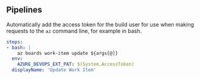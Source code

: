 ## Pipelines
Automatically add the access token for the build user for use when making requests to the `az` command line, for example in bash.
```yaml
steps:
- bash: |
    az boards work-item update ${args[@]}
  env:
    AZURE_DEVOPS_EXT_PAT: $(System.AccessToken)
  displayName: 'Update Work Item'
```
